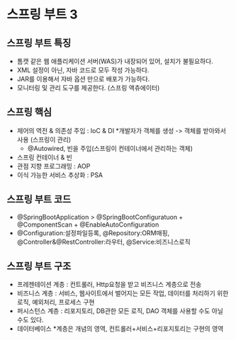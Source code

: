 # 스프링 부트 3

## 스프링 부트 특징
- 톰캣 같은 웹 애플리케이션 서버(WAS)가 내장되어 있어, 설치가 불필요하다.
- XML 설정이 아닌, 자바 코드로 모두 작성 가능하다.
- JAR를 이용해서 자바 옵션 만으로 배포가 가능하다.
- 모니터링 및 관리 도구를 제공한다. (스프링 액츄에이터)

## 스프링 핵심
- 제어의 역전 & 의존성 주입 : IoC & DI
    *개발자가 객체를 생성 -> 객체를 받아와서 사용 (스프링이 관리)
    * @Autowired, 빈을 주입(스프링이 컨테이너에서 관리하는 객체)
- 스프링 컨테이너 & 빈
- 관점 지향 프로그래밍 : AOP
- 이식 가능한 서비스 추상화 : PSA

## 스프링 부트 코드
- @SpringBootApplication > @SpringBootConfiguratuon + @ComponentScan + @EnableAutoConfiguration
- @Configuration:설정파일등록, @Repository:ORM매핑, @Controller&@RestController:라우터, @Service:비즈니스로직

## 스프링 부트 구조
- 프레젠테이션 계층 : 컨트롤러, Http요청을 받고 비즈니스 계층으로 전송 
- 비즈니스 계층 : 서비스, 웹사이트에서 벌어지는 모든 작업, 데이터를 처리하기 위한 로직, 예외처리, 프로세스 구현
- 퍼시스턴스 계층 : 리포지토리, DB관한 모든 로직, DAO 객체를 사용할 수도 아닐 수도 있다.
- 데이터베이스
  *계층은 개념의 영역, 컨트롤러+서비스+리포지토리는 구현의 영역 

